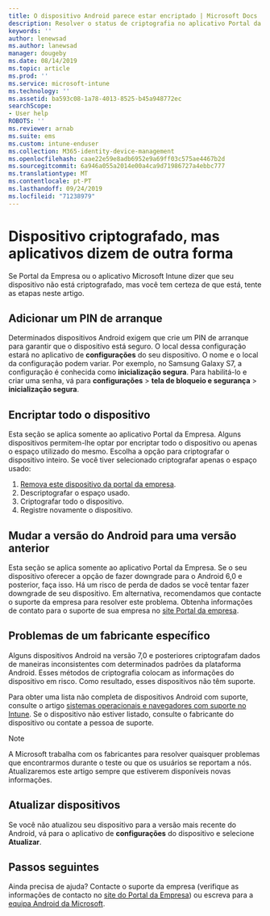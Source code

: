 ```yaml
---
title: O dispositivo Android parece estar encriptado | Microsoft Docs
description: Resolver o status de criptografia no aplicativo Portal da Empresa e Microsoft Intune
keywords: ''
author: lenewsad
ms.author: lanewsad
manager: dougeby
ms.date: 08/14/2019
ms.topic: article
ms.prod: ''
ms.service: microsoft-intune
ms.technology: ''
ms.assetid: ba593c08-1a78-4013-8525-b45a948772ec
searchScope:
- User help
ROBOTS: ''
ms.reviewer: arnab
ms.suite: ems
ms.custom: intune-enduser
ms.collection: M365-identity-device-management
ms.openlocfilehash: caae22e59e8adb6952e9a69ff03c575ae4467b2d
ms.sourcegitcommit: 6a946a055a2014e00a4ca9d71986727a4ebbc777
ms.translationtype: MT
ms.contentlocale: pt-PT
ms.lasthandoff: 09/24/2019
ms.locfileid: "71238979"
---
```

# <a name="device-encrypted-but-apps-say-otherwise"></a>Dispositivo criptografado, mas aplicativos dizem de outra forma

Se Portal da Empresa ou o aplicativo Microsoft Intune dizer que seu dispositivo não está criptografado, mas você tem certeza de que está, tente as etapas neste artigo.  

## <a name="add-a-startup-pin"></a>Adicionar um PIN de arranque

Determinados dispositivos Android exigem que crie um PIN de arranque para garantir que o dispositivo está seguro. O local dessa configuração estará no aplicativo de **configurações** do seu dispositivo. O nome e o local da configuração podem variar. Por exemplo, no Samsung Galaxy S7, a configuração é conhecida como **inicialização segura**. Para habilitá-lo e criar uma senha, vá para **configurações** > **tela de bloqueio e segurança** > **inicialização segura**.  

## <a name="encrypt-the-entire-device"></a>Encriptar todo o dispositivo

Esta seção se aplica somente ao aplicativo Portal da Empresa. Alguns dispositivos permitem-lhe optar por encriptar todo o dispositivo ou apenas o espaço utilizado do mesmo. Escolha a opção para criptografar o dispositivo inteiro. Se você tiver selecionado criptografar apenas o espaço usado:

1. [Remova este dispositivo da portal da empresa](unenroll-your-device-from-intune-android.md).
2. Descriptografar o espaço usado.  
3. Criptografar todo o dispositivo.  
4. Registre novamente o dispositivo.  

## <a name="downgrade-your-version-of-android"></a>Mudar a versão do Android para uma versão anterior

Esta seção se aplica somente ao aplicativo Portal da Empresa. Se o seu dispositivo oferecer a opção de fazer downgrade para o Android 6,0 e posterior, faça isso. Há um risco de perda de dados se você tentar fazer downgrade de seu dispositivo. Em alternativa, recomendamos que contacte o suporte da empresa para resolver este problema. Obtenha informações de contato para o suporte de sua empresa no [site Portal da empresa](https://go.microsoft.com/fwlink/?linkid=2010980).  

## <a name="specific-manufacturer-issues"></a>Problemas de um fabricante específico

Alguns dispositivos Android na versão 7,0 e posteriores criptografam dados de maneiras inconsistentes com determinados padrões da plataforma Android. Esses métodos de criptografia colocam as informações do dispositivo em risco. Como resultado, esses dispositivos não têm suporte.

Para obter uma lista não completa de dispositivos Android com suporte, consulte o artigo [sistemas operacionais e navegadores com suporte no Intune](https://docs.microsoft.com/intune/supported-devices-browsers#supported-samsung-knox-standard-devices). Se o dispositivo não estiver listado, consulte o fabricante do dispositivo ou contate a pessoa de suporte.

> [!Note]
> A Microsoft trabalha com os fabricantes para resolver quaisquer problemas que encontrarmos durante o teste ou que os usuários se reportam a nós. Atualizaremos este artigo sempre que estiverem disponíveis novas informações.

## <a name="update-devices"></a>Atualizar dispositivos

Se você não atualizou seu dispositivo para a versão mais recente do Android, vá para o aplicativo de **configurações** do dispositivo e selecione **Atualizar**.  

## <a name="next-steps"></a>Passos seguintes

Ainda precisa de ajuda? Contacte o suporte da empresa (verifique as informações de contacto no [site do Portal da Empresa](https://go.microsoft.com/fwlink/?linkid=2010980)) ou escreva para a <a href="mailto:wintunedroidfbk@microsoft.com?subject=I'm having trouble with enrolling my Android device&body=Describe the issue you're experiencing here.">equipa Android da Microsoft</a>.  
